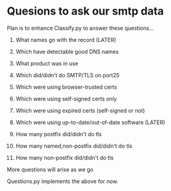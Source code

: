 # Quesions to ask our smtp data

Plan is to enhance Classify.py to answer these questions...


1. What names go with the record (LATER)
1. Which have detectable good DNS names
1. What product was in use
1. Which did/didn't  do SMTP/TLS on port25
1. Which were using browser-trusted certs
1. Which were using self-signed certs only
1. Which were using expired certs (self-signed or not)
1. Which were using up-to-date/out-of-date software (LATER)

1. How many postfix did/didn't do tls
1. How many named,non-postfix did/didn't do tls
1. How many non-postfix did/didn't do tls

More questions will arise as we go

Questions.py implements the above for now.

